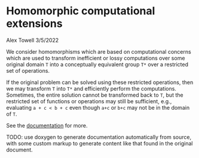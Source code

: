 Homomorphic computational extensions
================
Alex Towell
3/5/2022

We consider homomorphisms which are based on computational concerns which are used to
transform inefficient or lossy computations over some original domain `T` into a
conceptually equivalent group `T*` over a restricted set of operations.

If the original problem can be solved using these restricted operations, then we may
transform `T` into `T*` and efficiently perform the computations.
Sometimes, the entire solution cannot be transformed back to `T`, but the restricted
set of functions or operations may still be sufficient, e.g., evaluating
`a + c < b + c` even though `a+c` or `b+c` may not be in the domain of `T`.

See the [documentation](http://queelius.github.io/homomorphic_computational_extensions/)
for more.

TODO: use doxygen to generate documentation automatically from source, with some
      custom markup to generate content like that found in the original document.
